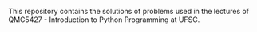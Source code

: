 This repository contains the solutions of problems used in the lectures of QMC5427 - Introduction to Python Programming at UFSC.
